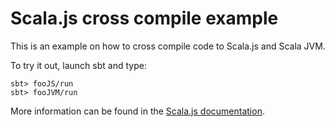 # Scala.js cross compile example

This is an example on how to cross compile code to Scala.js and Scala JVM.

To try it out, launch sbt and type:

    sbt> fooJS/run
    sbt> fooJVM/run

More information can be found in the
[Scala.js documentation](http://www.scala-js.org/doc/sbt/cross-building.html).

